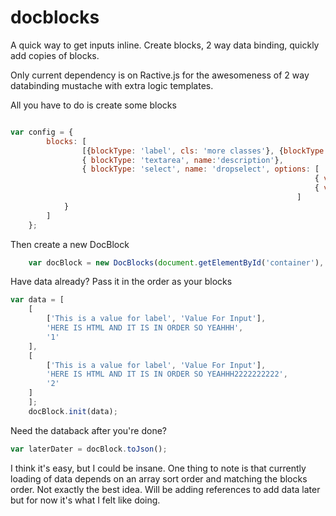 docblocks
=========

A quick way to get inputs inline. Create blocks, 2 way data binding, quickly add copies of blocks.

Only current dependency is on Ractive.js for the awesomeness of 2 way databinding mustache with extra logic templates.

All you have to do is create some blocks
```javascript

var config = {
		blocks: [
				[{blockType: 'label', cls: 'more classes'}, {blockType: 'input', name:'proj_name', cls: 'none'}],
				{ blockType: 'textarea', name:'description'},
				{ blockType: 'select', name: 'dropselect', options: [
																	{ value:"1", text:'Something 1'},
																	{ value:"2", text:'Something 2'}
																]
			}
		]
	};
````

Then create a new DocBlock

```javascript
	var docBlock = new DocBlocks(document.getElementById('container'), config);
```

Have data already?
Pass it in the order as your blocks

```javascript
var data = [
	[
		['This is a value for label', 'Value For Input'],
		'HERE IS HTML AND IT IS IN ORDER SO YEAHHH',
		'1'
	],
	[
		['This is a value for label', 'Value For Input'],
		'HERE IS HTML AND IT IS IN ORDER SO YEAHHH2222222222',
		'2'
	]
	];
	docBlock.init(data);
```

Need the databack after you're done?

```javascript
var laterDater = docBlock.toJson();
```

I think it's easy, but I could be insane. 
One thing to note is that currently loading of data depends on an array sort order and matching the blocks order.
Not exactly the best idea. Will be adding references to add data later but for now it's what I felt like doing.